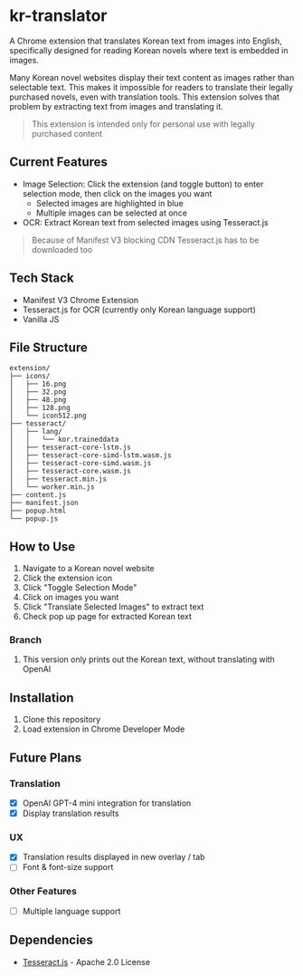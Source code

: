 # kr-translator

A Chrome extension that translates Korean text from images into English, specifically designed for reading Korean novels where text is embedded in images.

Many Korean novel websites display their text content as images rather than selectable text. This makes it impossible for readers to translate their legally purchased novels, even with translation tools. This extension solves that problem by extracting text from images and translating it. 

> This extension is intended only for personal use with legally purchased content

## Current Features
- Image Selection: Click the extension (and toggle button) to enter selection mode, then click on the images you want
  - Selected images are highlighted in blue
  - Multiple images can be selected at once
- OCR: Extract Korean text from selected images using Tesseract.js
> Because of Manifest V3 blocking CDN Tesseract.js has to be downloaded too

## Tech Stack
- Manifest V3 Chrome Extension
- Tesseract.js for OCR (currently only Korean language support)
- Vanilla JS

## File Structure
```
extension/
├── icons/
│   ├── 16.png
│   ├── 32.png
│   ├── 48.png
│   ├── 128.png
│   └── icon512.png
├── tesseract/
│   ├── lang/
│   │   └── kor.traineddata
│   ├── tesseract-core-lstm.js
│   ├── tesseract-core-simd-lstm.wasm.js
│   ├── tesseract-core-simd.wasm.js
│   ├── tesseract-core.wasm.js
│   ├── tesseract.min.js
│   └── worker.min.js
├── content.js
├── manifest.json
├── popup.html
└── popup.js
 ```

## How to Use
1. Navigate to a Korean novel website
2. Click the extension icon
3. Click "Toggle Selection Mode"
4. Click on images you want
5. Click "Translate Selected Images" to extract text
6. Check pop up page for extracted Korean text

### Branch
1. This version only prints out the Korean text, without translating with OpenAI

## Installation
1. Clone this repository
2. Load extension in Chrome Developer Mode

## Future Plans
### Translation
- [X] OpenAI GPT-4 mini integration for translation
- [X] Display translation results
### UX
- [X] Translation results displayed in new overlay / tab
- [ ] Font & font-size support

### Other Features
- [ ] Multiple language support

## Dependencies
- [Tesseract.js](https://github.com/naptha/tesseract.js) - Apache 2.0 License

